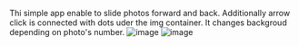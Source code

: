 Thi simple app enable to slide photos forward and back. Additionally arrow click is connected with dots uder the img container. It changes backgroud depending on photo's number.
![image](https://user-images.githubusercontent.com/113437980/199963540-99745ef4-190e-49a0-b406-ab96be05a4de.png)
![image](https://user-images.githubusercontent.com/113437980/199963586-10988126-8c56-47c2-9b94-ea643d50293b.png)
